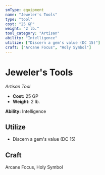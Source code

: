 ```yaml
---
smType: equipment
name: "Jeweler's Tools"
type: "tool"
cost: "25 GP"
weight: "2 lb."
tool_category: "Artisan"
ability: "Intelligence"
utilize: ["Discern a gem's value (DC 15)"]
craft: ["Arcane Focus", "Holy Symbol"]
---
```


# Jeweler's Tools
*Artisan Tool*

- **Cost:** 25 GP
- **Weight:** 2 lb.

**Ability:** Intelligence

## Utilize

- Discern a gem's value (DC 15)

## Craft

Arcane Focus, Holy Symbol
